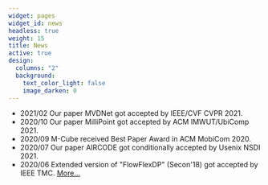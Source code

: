 ```yaml
---
widget: pages
widget_id: news
headless: true
weight: 15
title: News
active: true
design:
  columns: "2"
  background:
    text_color_light: false
    image_darken: 0
---
```

- 2021/02 Our paper MVDNet got accepted by IEEE/CVF CVPR 2021.
- 2020/10 Our paper MilliPoint got accepted by ACM IMWUT/UbiComp 2021.
- 2020/09 M-Cube received Best Paper Award in ACM MobiCom 2020.
- 2020/07 Our paper AIRCODE got conditionally accepted by Usenix NSDI 2021.
- 2020/06 Extended version of "FlowFlexDP" (Secon'18) got accepted by IEEE TMC.
[More...](/news/)
